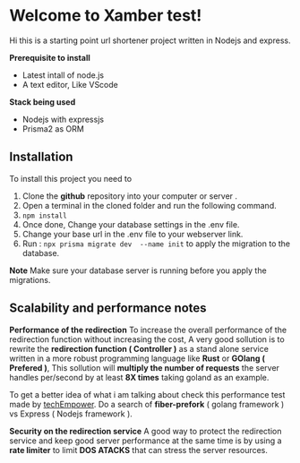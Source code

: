 # Welcome to Xamber test!

Hi this is a starting point url shortener project written in Nodejs and express.

**Prerequisite to install** 
 - Latest intall of node.js
 - A text editor, Like VScode

**Stack being used**
 - Nodejs with expressjs 
 - Prisma2 as ORM


## Installation
To install this project you need to

 1. Clone the **github** repository into your computer or server .
 2. Open a terminal in the cloned folder and run the following command.
 3. `npm install`
 4. Once done, Change your database settings in the .env file.
 5. Change your base url in the .env file to your webserver link.
 6. Run :  `npx prisma migrate dev  --name init` to apply the migration to the database.

**Note**
Make sure your database server is running before you apply the migrations.



## Scalability and performance notes
**Performance of the redirection**
To increase the overall performance of the redirection  function without increasing the cost, A very good sollution is to rewrite the **redirection function ( Controller )**  as a stand alone service written in a more robust programming language like **Rust** or **GOlang ( Prefered )**, This sollution will **multiply the number of requests** the server handles per/second by at least **8X times** taking goland as an example. 

To get a better idea of what i am talking about check this performance test made by [techEmpower](https://www.techempower.com/benchmarks/). Do a search of **fiber-prefork** ( golang framework ) vs Express ( Nodejs framework ).

**Security on the redirection service**
A good way to protect the redirection service and keep good server performance at the same time is by using a **rate limiter** to limit **DOS ATACKS** that can stress the server resources.


